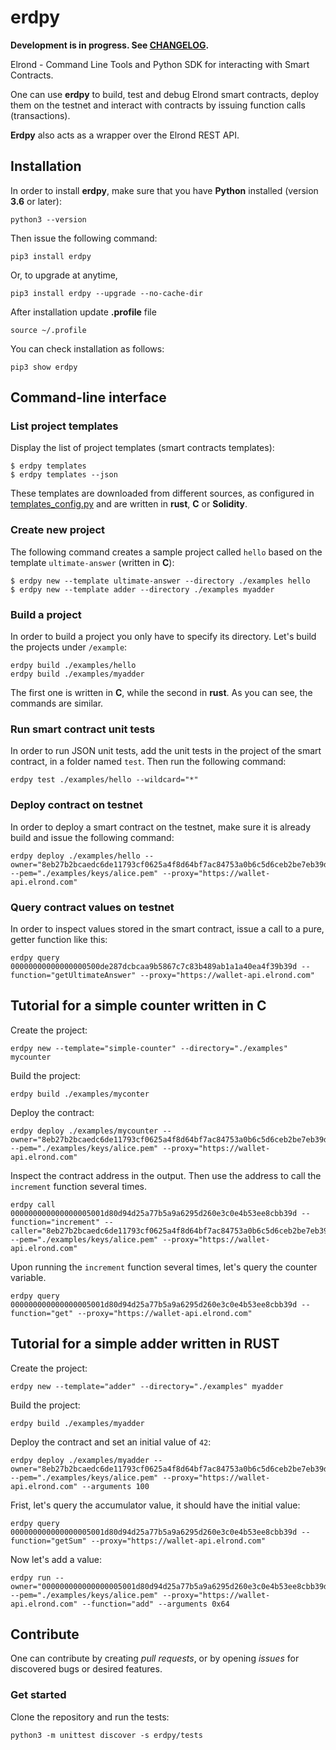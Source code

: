 # erdpy

**Development is in progress. See [CHANGELOG](CHANGELOG.md).**

Elrond - Command Line Tools and Python SDK for interacting with Smart Contracts.

One can use **erdpy** to build, test and debug Elrond smart contracts, deploy them on the testnet and interact with contracts by issuing function calls (transactions).

**Erdpy** also acts as a wrapper over the Elrond REST API.


## Installation

In order to install **erdpy**, make sure that you have **Python** installed (version **3.6** or later):

```
python3 --version
```

Then issue the following command:

```
pip3 install erdpy
```

Or, to upgrade at anytime,

```
pip3 install erdpy --upgrade --no-cache-dir
```
After installation update **.profile** file 
```
source ~/.profile
```


You can check installation as follows:
```
pip3 show erdpy
```

## Command-line interface

### List project templates

Display the list of project templates (smart contracts templates):

```
$ erdpy templates
$ erdpy templates --json
```

These templates are downloaded from different sources, as configured in [templates_config.py](erdpy/projects/templates_config.py) and are written in **rust**, **C** or **Solidity**.

### Create new project

The following command creates a sample project called `hello` based on the template `ultimate-answer` (written in **C**):

```
$ erdpy new --template ultimate-answer --directory ./examples hello
$ erdpy new --template adder --directory ./examples myadder
```

### Build a project

In order to build a project you only have to specify its directory. Let's build the projects under `/example`: 

```
erdpy build ./examples/hello
erdpy build ./examples/myadder
```

The first one is written in **C**, while the second in **rust**. As you can see, the commands are similar.

### Run smart contract unit tests

In order to run JSON unit tests, add the unit tests in the project of the smart contract, in a folder named `test`. Then run the following command:

```
erdpy test ./examples/hello --wildcard="*"
```

### Deploy contract on testnet

In order to deploy a smart contract on the testnet, make sure it is already build and issue the following command:

```
erdpy deploy ./examples/hello --owner="8eb27b2bcaedc6de11793cf0625a4f8d64bf7ac84753a0b6c5d6ceb2be7eb39d" --pem="./examples/keys/alice.pem" --proxy="https://wallet-api.elrond.com"
```

### Query contract values on testnet

In order to inspect values stored in the smart contract, issue a call to a pure, getter function like this:

```
erdpy query 00000000000000000500de287dcbcaa9b5867c7c83b489ab1a1a40ea4f39b39d --function="getUltimateAnswer" --proxy="https://wallet-api.elrond.com"
```

## Tutorial for a simple counter written in C

Create the project:

```
erdpy new --template="simple-counter" --directory="./examples" mycounter
```

Build the project:

```
erdpy build ./examples/myconter
```

Deploy the contract:

```
erdpy deploy ./examples/mycounter --owner="8eb27b2bcaedc6de11793cf0625a4f8d64bf7ac84753a0b6c5d6ceb2be7eb39d" --pem="./examples/keys/alice.pem" --proxy="https://wallet-api.elrond.com"
```

Inspect the contract address in the output. Then use the address to call the `increment` function several times.

```
erdpy call 000000000000000005001d80d94d25a77b5a9a6295d260e3c0e4b53ee8cbb39d --function="increment" --caller="8eb27b2bcaedc6de11793cf0625a4f8d64bf7ac84753a0b6c5d6ceb2be7eb39d" --pem="./examples/keys/alice.pem" --proxy="https://wallet-api.elrond.com"
```

Upon running the `increment` function several times, let's query the counter variable.

```
erdpy query 000000000000000005001d80d94d25a77b5a9a6295d260e3c0e4b53ee8cbb39d --function="get" --proxy="https://wallet-api.elrond.com"
```

## Tutorial for a simple adder written in RUST

Create the project:

```
erdpy new --template="adder" --directory="./examples" myadder
```

Build the project:

```
erdpy build ./examples/myadder
```

Deploy the contract and set an initial value of `42`:

```
erdpy deploy ./examples/myadder --owner="8eb27b2bcaedc6de11793cf0625a4f8d64bf7ac84753a0b6c5d6ceb2be7eb39d" --pem="./examples/keys/alice.pem" --proxy="https://wallet-api.elrond.com" --arguments 100
```

Frist, let's query the accumulator value, it should have the initial value:

```
erdpy query 000000000000000005001d80d94d25a77b5a9a6295d260e3c0e4b53ee8cbb39d --function="getSum" --proxy="https://wallet-api.elrond.com"
```

Now let's add a value:

```
erdpy run --owner="000000000000000005001d80d94d25a77b5a9a6295d260e3c0e4b53ee8cbb39d" --pem="./examples/keys/alice.pem" --proxy="https://wallet-api.elrond.com" --function="add" --arguments 0x64
```

## Contribute

One can contribute by creating *pull requests*, or by opening *issues* for discovered bugs or desired features.

### Get started

Clone the repository and run the tests:

```
python3 -m unittest discover -s erdpy/tests
```
